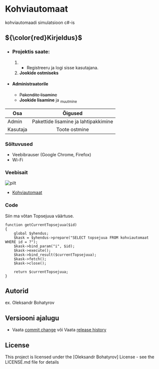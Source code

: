 # Kohviautomaat

kohviautomaadi simulatsioon c#-is

## ${\color{red}Kirjeldus}$
 - ### Projektis saate:
   1. + Registreeru ja logi sisse kasutajana.
   2. __Jookide ostmiseks__
 - #### Administraatorile
   * ~~Pakendite lisamine~~
   * **Jookide lisamine** ja <sub>muutmine</sub> 

| Osa           | Õigused       
| ------------- |:-------------:
| Admin         | Pakettide lisamine ja lahtipakkimine
| Kasutaja      | Toote ostmine      
  


### Sõltuvused

* Veebibrauser (Google Chrome, Firefox)
* Wi-Fi

### Veebisait

![pilt](https://github.com/OleksandrBohatyrov/Kohviautomaat2/assets/120181397/d993079f-9173-4bb1-8de4-0ad7cea1fb52)

* [Kohviautomaat](https://oleksandrbohatyrov22.thkit.ee/JSleht/Content/kohv/haldusleht.php)

### Code


Siin ma võtan Topsejuua väärtuse.
```
function getCurrentTopsejuua($id)
{
    global $yhendus;
    $kask = $yhendus->prepare("SELECT topsejuua FROM kohviautomaat WHERE id = ?");
    $kask->bind_param("i", $id);
    $kask->execute();
    $kask->bind_result($currentTopsejuua);
    $kask->fetch();
    $kask->close();

    return $currentTopsejuua;
}
```


## Autorid

ex. Oleksandr Bohatyrov

## Versiooni ajalugu

* Vaata [commit change]() või Vaata [release history]()


## License

This project is licensed under the [Oleksandr Bohatyrov] License - see the LICENSE.md file for details
